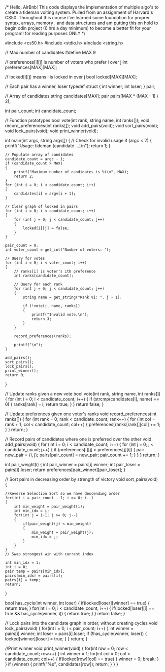/* Hello, AirBnb!
This code displays the implementation of multiple algo's to create a tideman voiting system. Pulled from an assignment of Harvard's CS50.
Throughout this course i've learned some foundation for proprer syntax, arrays, memory , and data structures and am putting this on hold to begin odin project (6 hrs a day minimum) to become a better fit for your program!
for reading purposes ONLY */ 




#include <cs50.h>
#include <stdio.h>
#include <string.h>

// Max number of candidates
#define MAX 9

// preferences[i][j] is number of voters who prefer i over j
int preferences[MAX][MAX];

// locked[i][j] means i is locked in over j
bool locked[MAX][MAX];

// Each pair has a winner, loser
typedef struct
{
    int winner;
    int loser;
} pair;

// Array of candidates
string candidates[MAX];
pair pairs[MAX * (MAX - 1) / 2];


int pair_count;
int candidate_count;

// Function prototypes
bool vote(int rank, string name, int ranks[]);
void record_preferences(int ranks[]);
void add_pairs(void);
void sort_pairs(void);
void lock_pairs(void);
void print_winner(void);

int main(int argc, string argv[])
{
    // Check for invalid usage
    if (argc < 2)
    {
        printf("Usage: tideman [candidate ...]\n");
        return 1;
    }

    // Populate array of candidates
    candidate_count = argc - 1;
    if (candidate_count > MAX)
    {
        printf("Maximum number of candidates is %i\n", MAX);
        return 2;
    }
    for (int i = 0; i < candidate_count; i++)
    {
        candidates[i] = argv[i + 1];
    }

    // Clear graph of locked in pairs
    for (int i = 0; i < candidate_count; i++)
    {
        for (int j = 0; j < candidate_count; j++)
        {
            locked[i][j] = false;
        }
    }

    pair_count = 0;
    int voter_count = get_int("Number of voters: ");

    // Query for votes
    for (int i = 0; i < voter_count; i++)
    {
        // ranks[i] is voter's ith preference
        int ranks[candidate_count];

        // Query for each rank
        for (int j = 0; j < candidate_count; j++)
        {
            string name = get_string("Rank %i: ", j + 1);

            if (!vote(j, name, ranks))
            {
                printf("Invalid vote.\n");
                return 3;
            }
        }

        record_preferences(ranks);

        printf("\n");
    }

    add_pairs();
    sort_pairs();
    lock_pairs();
    print_winner();
    return 0;
}

// Update ranks given a new vote
bool vote(int rank, string name, int ranks[])
{
    for (int i = 0; i < candidate_count; i++)
    {
        if (strcmp(candidates[i], name) == 0)
        {
            ranks[rank] = i;
            return true;
        }
    }
    return false;
}

// Update preferences given one voter's ranks
void record_preferences(int ranks[])
{
    for (int rank = 0; rank < candidate_count; rank++)
    {
        for (int col = rank + 1; col < candidate_count; col++)
        {
            preferences[ranks[rank]][col] += 1;
        }
    }
    return;
}

// Record pairs of candidates where one is preferred over the other
void add_pairs(void)
{
    for (int i = 0; i < candidate_count; i++)
    {
        for (int j = 0; j < candidate_count; j++)
        {
            if (preferences[i][j] > preferences[j][i])
            {
                pair new_pair = {i, j};
                pairs[pair_count] = new_pair;
                pair_count += 1;
            }
        }
    }
    return;
}

int pair_weight(i)
{
    int pair_winner = pairs[i].winner;
    int pair_loser = pairs[i].loser;
    return preferences[pair_winner][pair_loser];
}

// Sort pairs in decreasing order by strength of victory
void sort_pairs(void)
{

    //Reverse Selection Sort so we have descending order
    for(int i = pair_count - 1; i >= 0; i--)
    {
        int min_weight = pair_weight(i);
        int min_idx = i;
        for(int j = i-1; j >= 0; j--)
        {
            if(pair_weight(j) < min_weight)
            {
                min_weight = pair_weight(j);
                min_idx = j;
            }
        }
    }
    // Swap strongest win with current index

    int min_idx = 1;
    int i = 0;
    pair temp = pairs[min_idx];
    pairs[min_idx] = pairs[i];
    pairs[i] = temp;
    return;

}

bool has_cycle(int winner, int loser)
{
    if(locked[loser][winner] == true)
    {
        return true;
    }
    for(int i = 0; i < candidate_count; i++)
    {
        if(locked[loser][i] == true && has_cycle(winner, i))
        {
            return true;
        }
    }
    return false;
}



// Lock pairs into the candidate graph in order, without creating cycles
void lock_pairs(void)
{
    for(int i = 0; i < pair_count; i++)
    {
        int winner = pairs[i].winner;
        int loser = pairs[i].loser;
        if (!has_cycle(winner, loser))
        {
            locked[winner][loser] = true;
        }
    }
    return;
}

//Print winner
void print_winner(void)
{
    for(int row = 0; row < candidate_count; row++)
    {
        int winner = 1;
        for(int col = 0; col < candidate_count; col++)
        {
            if(locked[row][col] == true)
            {
                winner = 0;
                break;
            }
        }
        if (winner)
        {
                printf("%s", candidates[row]);
                return;
            }
        }
    }









